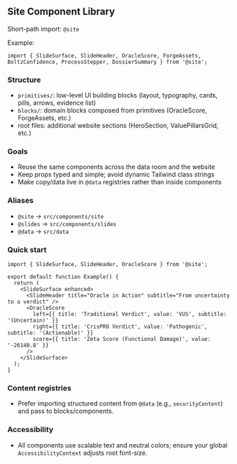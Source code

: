 ## Site Component Library

Short-path import: `@site`

Example:
```tsx
import { SlideSurface, SlideHeader, OracleScore, ForgeAssets, BoltzConfidence, ProcessStepper, DossierSummary } from '@site';
```

### Structure
- `primitives/`: low-level UI building blocks (layout, typography, cards, pills, arrows, evidence list)
- `blocks/`: domain blocks composed from primitives (OracleScore, ForgeAssets, etc.)
- root files: additional website sections (HeroSection, ValuePillarsGrid, etc.)

### Goals
- Reuse the same components across the data room and the website
- Keep props typed and simple; avoid dynamic Tailwind class strings
- Make copy/data live in `@data` registries rather than inside components

### Aliases
- `@site` → `src/components/site`
- `@slides` → `src/components/slides`
- `@data` → `src/data`

### Quick start
```tsx
import { SlideSurface, SlideHeader, OracleScore } from '@site';

export default function Example() {
  return (
    <SlideSurface enhanced>
      <SlideHeader title="Oracle in Action" subtitle="From uncertainty to a verdict" />
      <OracleScore
        left={{ title: 'Traditional Verdict', value: 'VUS', subtitle: '(Uncertain)' }}
        right={{ title: 'CrisPRO Verdict', value: 'Pathogenic', subtitle: '(Actionable)' }}
        score={{ title: 'Zeta Score (Functional Damage)', value: '-26140.8' }}
      />
    </SlideSurface>
  );
}
```

### Content registries
- Prefer importing structured content from `@data` (e.g., `securityContent`) and pass to blocks/components.

### Accessibility
- All components use scalable text and neutral colors; ensure your global `AccessibilityContext` adjusts root font-size. 